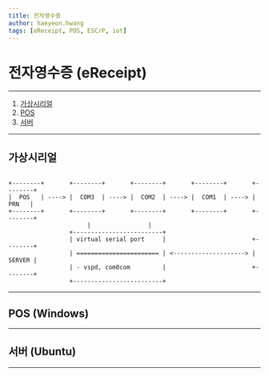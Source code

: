 ```yaml
---
title: 전자영수증 
author: haeyeon.hwang
tags: [eReceipt, POS, ESC/P, iot]
---
```


# 전자영수증 (eReceipt)
---
1. [가상시리얼](#가상시리얼)
2. [POS](#pos-windows) 
3. [서버](#서버-ubuntu)

---

## 가상시리얼

~~~console

+--------+       +--------+       +--------+       +--------+       +--------+   
|  POS   | ----> |  COM3  | ----> |  COM2  | ----> |  COM1  | ----> |  PRN   |
+--------+       +--------+       +--------+       +--------+       +--------+
                      |                |
                 +-------------------------+
                 | virtual serial port     |                        +--------+
                 | ======================= | <--------------------> | SERVER | 
                 | - vspd, com0com         |                        +--------+
                 +-------------------------+

~~~

---

## POS (Windows)

---

## 서버 (Ubuntu)

---